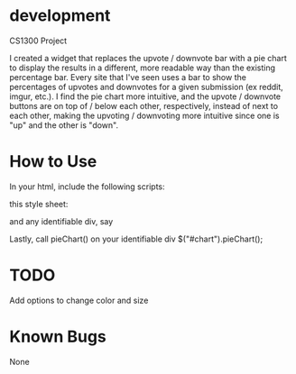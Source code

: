 development
===========
CS1300 Project

I created a widget that replaces the upvote / downvote bar with a pie chart to display the results in a different, more readable way than the existing percentage bar. Every site that I've seen uses a bar to show the percentages of upvotes and downvotes for a given submission (ex reddit, imgur, etc.). I find the pie chart more intuitive, and the upvote / downvote buttons are on top of / below each other, respectively, instead of next to each other, making the upvoting / downvoting more intuitive since one is "up" and the other is "down". 


How to Use
===========
In your html, include the following scripts:
<script src="http://code.jquery.com/jquery-1.10.2.js"></script>
<script src="http://code.jquery.com/ui/1.11.2/jquery-ui.js"></script>
<script type="text/javascript" src="chartwidget.js"></script>

this style sheet: 
<link rel="stylesheet" href="chartwidget.css"></link>

and any identifiable div, say
<div id="chart"></div>

Lastly, call pieChart() on your identifiable div
$("#chart").pieChart();

TODO
===========
Add options to change color and size

Known Bugs
===========
None